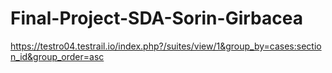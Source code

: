 # Final-Project-SDA-Sorin-Girbacea

https://testro04.testrail.io/index.php?/suites/view/1&group_by=cases:section_id&group_order=asc
